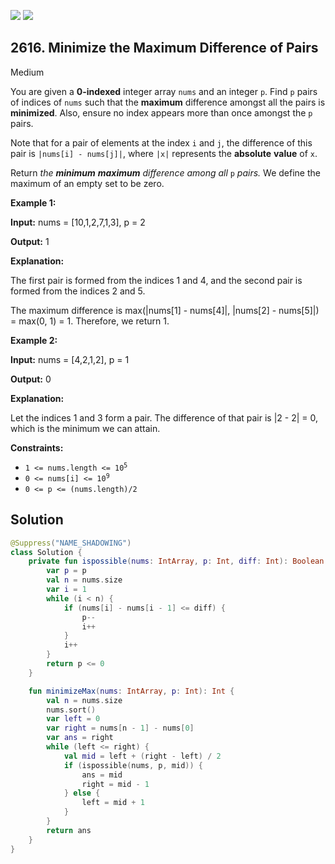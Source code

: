 [![](https://img.shields.io/github/stars/javadev/LeetCode-in-Kotlin?label=Stars&style=flat-square)](https://github.com/javadev/LeetCode-in-Kotlin)
[![](https://img.shields.io/github/forks/javadev/LeetCode-in-Kotlin?label=Fork%20me%20on%20GitHub%20&style=flat-square)](https://github.com/javadev/LeetCode-in-Kotlin/fork)

## 2616\. Minimize the Maximum Difference of Pairs

Medium

You are given a **0-indexed** integer array `nums` and an integer `p`. Find `p` pairs of indices of `nums` such that the **maximum** difference amongst all the pairs is **minimized**. Also, ensure no index appears more than once amongst the `p` pairs.

Note that for a pair of elements at the index `i` and `j`, the difference of this pair is `|nums[i] - nums[j]|`, where `|x|` represents the **absolute** **value** of `x`.

Return _the **minimum** **maximum** difference among all_ `p` _pairs._ We define the maximum of an empty set to be zero.

**Example 1:**

**Input:** nums = [10,1,2,7,1,3], p = 2

**Output:** 1

**Explanation:**

The first pair is formed from the indices 1 and 4, and the second pair is formed from the indices 2 and 5.

The maximum difference is max(\|nums[1] - nums[4]\|, \|nums[2] - nums[5]\|) = max(0, 1) = 1. Therefore, we return 1.

**Example 2:**

**Input:** nums = [4,2,1,2], p = 1

**Output:** 0

**Explanation:**

Let the indices 1 and 3 form a pair. The difference of that pair is \|2 - 2\| = 0, which is the minimum we can attain.

**Constraints:**

*   <code>1 <= nums.length <= 10<sup>5</sup></code>
*   <code>0 <= nums[i] <= 10<sup>9</sup></code>
*   `0 <= p <= (nums.length)/2`

## Solution

```kotlin
@Suppress("NAME_SHADOWING")
class Solution {
    private fun ispossible(nums: IntArray, p: Int, diff: Int): Boolean {
        var p = p
        val n = nums.size
        var i = 1
        while (i < n) {
            if (nums[i] - nums[i - 1] <= diff) {
                p--
                i++
            }
            i++
        }
        return p <= 0
    }

    fun minimizeMax(nums: IntArray, p: Int): Int {
        val n = nums.size
        nums.sort()
        var left = 0
        var right = nums[n - 1] - nums[0]
        var ans = right
        while (left <= right) {
            val mid = left + (right - left) / 2
            if (ispossible(nums, p, mid)) {
                ans = mid
                right = mid - 1
            } else {
                left = mid + 1
            }
        }
        return ans
    }
}
```